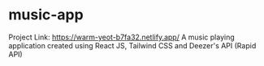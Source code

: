 # music-app
Project Link: https://warm-yeot-b7fa32.netlify.app/
A music playing application created using React JS, Tailwind CSS and Deezer's API (Rapid API)

